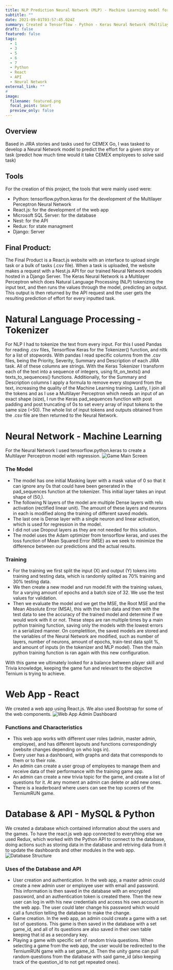 ```yaml
---
title: NLP Prediction Neural Network (MLP) - Machine Learning model for Cemex
subtitle: ""
date: 2021-09-01T03:57:45.024Z
summary: Created a Tensorflow - Python - Keras Neural Network (Multilayer Perceptron) for Cemex, used for predicting an arbitrary value based on Natural Language Processing. 
draft: false
featured: false
tags:
  - 1
  - 3
  - 5
  - 6
  - 7
  - Python
  - React
  - API
  - Neural Network
external_link: ""
# 
image:
  filename: featured.png
  focal_point: Smart
  preview_only: false
---
```


## Overview
Based in JIRA stories and tasks used for CEMEX Go, I was tasked to develop a Neural Network model to predict the effort for a given story or task (predict how much time would it take CEMEX employees to solve said task)

## Tools
For the creation of this project, the tools that were mainly used were:
+ Python: tensorflow.python.keras for the development of the Multilayer Perceptron Neural Network
+ React.js: for the development of the web app
+ Microsoft SQL Server: for the database
+ Nest: for the API
+ Redux: for state managment
+ Django: Server

## Final Product:
The Final Product is a React.js website with an interface to upload single task or a bulk of tasks (.csv file). When a task is uploaded, the website makes a request with a Nest.js API for our trained Neural Network models hosted in a Django Server. The Keras Neural Network is a Multilayer Perceptron which does Natural Language Processing (NLP) tokenizing the input text, and then runs the values through the model, predicting an output. This output is then returned by the API request and the user gets the resulting prediction of effort for every inputted task. 

# Natural Language Processing - Tokenizer
For NLP I had to tokenize the text from every input. For this I used Pandas for reading .csv files, Tensorflow Keras for the Tokenizer() function, and nltk for a list of stopwords.
With pandas I read specific columns from the .csv files, being the Priority, Severity, Summary and Description of each JIRA task. All of these columns are strings.
With the Keras Tokenizer I transform each of the text into a sequence of integers, using fit_on_texts() and texts_to_sequences() functions.
Additionally, for the Summary and Description columns I apply a formula to remove every stopword from the text, increasing the quality of the Machine Learning training.
Lastly, I join all the tokens and as I use a Multilayer Perceptron which needs an input of an exact shape (size), I run the Keras pad_sequences function with post padding and post truncating of 0s to set every array of input tokens to the same size (=50).
The whole list of input tokens and outputs obtained from the .csv file are then returned to the Neural Network.

# Neural Network - Machine Learning
For the Neural Network I used tensorflow.python.keras to create a Multilayer Perceptron model with regression.
![Game Main Screen](img1.png "Main Screen")
### The Model
+ The model has one initial Masking layer with a mask value of 0 so that it can ignore any 0s that could have been generated in the pad_sequences function at the tokenizer. This initial layer takes an input shape of (50,).
+ The following N layers of the model are multiple Dense layers with relu activation (rectified linear unit). The amount of these layers and neurons in each is modified along the training of different saved models.
+ The last one is Dense layer with a single neuron and linear activation, which is used for regression in the model.
+ I did not use Dropout layers as they are not needed for this solution.
+ The model uses the Adam optimizer from tensorflow keras, and uses the loss function of Mean Squared Error (MSE) as we seek to minimize the difference between our predictions and the actual results.
### Training
+ For the training we first split the input (X) and output (Y) tokens into training and testing data, which is randomly splited as 70% training and 30% testing data.
+ We then create a new model and run model.fit with the training values, for a varying amount of epochs and a batch size of 32. We use the test values for validation.
+ Then we evaluate the model and we get the MSE, the Root MSE and the Mean Absolute Error (MSA), this with the train data and then with the test data to see the accuracy of the trained model and determine if we would work with it or not.
These steps are ran multiple times by a main python training function, saving only the models with the lowest errors in a serialized manner. On completition, the saved models are stored and the variables of the Neural Network are modified, such as number of layers, number of neurons, amount of epochs, train-test data split %, and amount of inputs (in the tokenizer and MLP model). Then the main python training function is ran again with this new configuration.



With this game we ultimately looked for a balance between player skill and Trivia knowledge, keeping the game fun and relevant to the objective Ternium is trying to achieve.

# Web App - React
We created a web app using React.js. We also used Bootstrap for some of the web components. 
![Web App Admin Dashboard](img2.png "Admin Dashboard")
### Functions and Characteristics
+ This web app works with different user roles (admin, master admin, employee), and has different layouts and functions correspondingly (website changes depending on who logs in).
+ Every user has a dashboard, with graphs and data that corresponds to them or to their role.
+ An admin can create a user group of employees to manage them and receive data of their performance with the training game app.
+ An admin can create a new trivia topic for the game, and create a list of questions for it. At any moment an admin can delete or add new ones.
+ There is a leaderboard where users can see the top scorers of the TerniumRUN game.

# Database & API - MySQL & Python
We created a database which contained information about the users and the games. To have the react.js web app connected to everything else we used Redux, which worked with the Python API to connect to the database, doing actions such as storing data in the database and retriving data from it to update the dashboards and other modules in the web app.
![Database Structure](img3.png "Database Structure")
### Uses of the Database and API
+ User creation and authentication. In the web app, a master admin could create a new admin user or employee user with email and password. This information is then saved in the database with an encrypted password, and an authentication token is created there. Then the new user can log in with his new credentials and access his own account in the web app. The user could later change his password which would call a function telling the database to make the change.
+ Game creation. In the web app, an admin could create a game with a set list of questions. This game is then saved in the database with a set game_id, and all of its questions are also saved in their own table keeping that id as a secondary key.
+ Playing a game with specific set of random trivia questions. When selecting a game from the web app, the user would be redirected to the TerniumRUN game with a set game_id. Then the unity game can pull random questions from the database with said game_id (also keeping track of the question_id to not get repeated ones).


